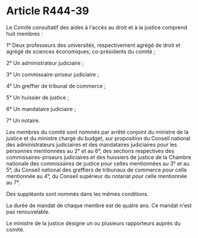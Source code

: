 # Article R444-39

<p>Le Comité consultatif des aides à l'accès au droit et à la justice comprend huit membres :</p><p>1° Deux professeurs des universités, respectivement agrégé de droit et agrégé de sciences économiques, co-présidents du comité ;</p><p>2° Un administrateur judiciaire ;</p><p>3° Un commissaire-priseur judiciaire ;</p><p>4° Un greffier de tribunal de commerce ;</p><p>5° Un huissier de justice ;</p><p>6° Un mandataire judiciaire ;</p><p>7° Un notaire.</p><p>Les membres du comité sont nommés par arrêté conjoint du ministre de la justice et du ministre chargé du budget, sur proposition du Conseil national des administrateurs judiciaires et des mandataires judiciaires pour les personnes mentionnées au 2° et au 6°, des sections respectives des commissaires-priseurs judiciaires et des huissiers de justice de la Chambre nationale des commissaires de justice pour celles mentionnées au 3° et au 5°, du Conseil national des greffiers de tribunaux de commerce pour celle mentionnée au 4°, du Conseil supérieur du notariat pour celle mentionnée au 7°.</p><p>Des suppléants sont nommés dans les mêmes conditions.</p><p>La durée de mandat de chaque membre est de quatre ans. Ce mandat n'est pas renouvelable.</p><p>Le ministre de la justice désigne un ou plusieurs rapporteurs auprès du comité.</p>